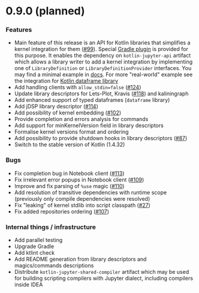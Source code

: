 # 0.9.0 (planned)
### Features
* Main feature of this release is an API for Kotlin libraries
  that simplifies a kernel integration for them ([#99][p99]).
  Special [Gradle plugin](https://plugins.gradle.org/plugin/org.jetbrains.kotlin.jupyter.api)
  is provided for this purpose. It enables the dependency on `kotlin-jupyter-api` artifact
  which allows a library writer to add a kernel integration by implementing one of
  `LibraryDefinition` or `LibraryDefinitionProvider` interfaces. You may find a minimal example
  in [docs](docs/libraries.md). For more "real-world" example see the integration for
  [Kotlin dataframe library][integration-in-dataframe]
* Add handling clients with `allow_stdin=false` ([#124][p124])
* Update library descriptors for Lets-Plot, Kravis ([#118][p118]) and kaliningraph
* Add enhanced support of typed dataframes (`dataframe` library)
* Add jDSP library descriptor ([#114][p114])
* Add possibility of kernel embedding ([#102][p102])
* Provide completion and errors analysis for commands
* Add support for minKernelVersion field in library descriptors
* Formalise kernel versions format and ordering
* Add possibility to provide shutdown hooks in library descriptors ([#87][i87])
* Switch to the stable version of Kotlin (1.4.32)

### Bugs
* Fix completion bug in Notebook client ([#113][i113])
* Fix irrelevant error popups in Notebook client ([#109][i109])
* Improve and fix parsing of `%use` magic ([#110][i110])
* Add resolution of transitive dependencies with runtime scope (previously only compile dependencies were resolved)
* Fix "leaking" of kernel stdlib into script classpath ([#27][i27])
* Fix added repositories ordering ([#107][i107])

### Internal things / infrastructure
* Add parallel testing
* Upgrade Gradle
* Add ktlint check
* Add README generation from library descriptors
  and magics/commands descriptions
* Distribute `kotlin-jupyter-shared-compiler` artifact
  which may be used for building scripting compilers
  with Jupyter dialect, including compilers inside IDEA


[integration-in-dataframe]: https://github.com/nikitinas/dataframe/blob/32a21398175029d68508e2129727c135b9a126b9/src/main/kotlin/org/jetbrains/dataframe/jupyter/Integration.kt

[i27]: https://github.com/Kotlin/kotlin-jupyter/issues/27
[i87]: https://github.com/Kotlin/kotlin-jupyter/issues/87
[i107]: https://github.com/Kotlin/kotlin-jupyter/issues/107
[i109]: https://github.com/Kotlin/kotlin-jupyter/issues/109
[i110]: https://github.com/Kotlin/kotlin-jupyter/issues/110
[i113]: https://github.com/Kotlin/kotlin-jupyter/issues/113

[p99]: https://github.com/Kotlin/kotlin-jupyter/pull/99
[p102]: https://github.com/Kotlin/kotlin-jupyter/pull/102
[p114]: https://github.com/Kotlin/kotlin-jupyter/pull/114
[p118]: https://github.com/Kotlin/kotlin-jupyter/pull/118
[p124]: https://github.com/Kotlin/kotlin-jupyter/pull/124
